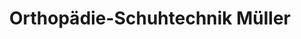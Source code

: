 ---
title: "Orthopädie-Schuhtechnik Müller"
url: /aichach/orthopaedie-schuhtechnik-mueller/
shop: Schuhe
---
